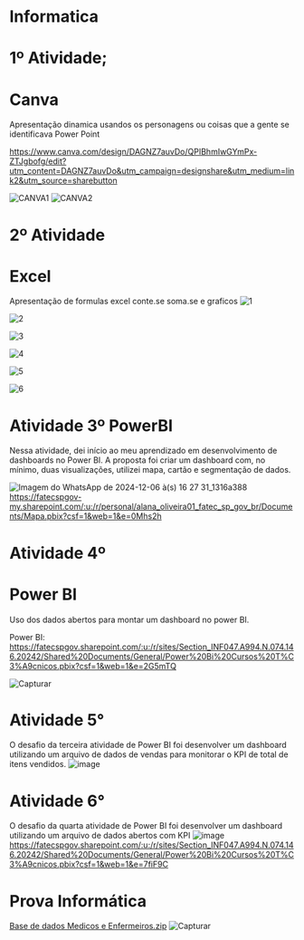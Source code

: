 # Informatica

# 1º Atividade; 
# Canva
Apresentação dinamica usandos os personagens ou coisas que a gente se identificava Power Point

https://www.canva.com/design/DAGNZ7auvDo/QPIBhmIwGYmPx-ZTJgbofg/edit?utm_content=DAGNZ7auvDo&utm_campaign=designshare&utm_medium=link2&utm_source=sharebutton

![CANVA1](https://github.com/user-attachments/assets/164f68df-7641-4c87-aa98-df2dfac91ae7)
![CANVA2](https://github.com/user-attachments/assets/981994b9-af94-462d-96a1-5fe8fbe32507)

# 2º Atividade
# Excel
Apresentação de formulas excel conte.se soma.se e graficos 
![1](https://github.com/user-attachments/assets/e9d1b7b1-d7db-4aa1-af24-7dca727674a5)

![2](https://github.com/user-attachments/assets/d3d57524-3da5-4b14-9eb9-17a773d96e44)

![3](https://github.com/user-attachments/assets/b5565648-4f0e-40da-91ac-14e452f582d5)

![4](https://github.com/user-attachments/assets/8a0a9fae-d9f9-4ef2-8a26-253d19cc9dec)

![5](https://github.com/user-attachments/assets/a720cf65-4b8b-4fbe-b10d-6c7c957357c6)

![6](https://github.com/user-attachments/assets/bee1644d-714b-4991-b7a0-2e3226142f89)


# Atividade 3º PowerBI
Nessa atividade, dei início ao meu aprendizado em desenvolvimento de dashboards no Power BI. A proposta foi criar um dashboard com, no mínimo, duas visualizações, utilizei mapa, cartão e segmentação de dados.

![Imagem do WhatsApp de 2024-12-06 à(s) 16 27 31_1316a388](https://github.com/user-attachments/assets/ab3811f7-c7a7-473f-8d99-870d06e99ce5)
https://fatecspgov-my.sharepoint.com/:u:/r/personal/alana_oliveira01_fatec_sp_gov_br/Documents/Mapa.pbix?csf=1&web=1&e=0Mhs2h


# Atividade 4º
# Power BI
Uso dos dados abertos para montar um dashboard no power BI.

Power BI: https://fatecspgov.sharepoint.com/:u:/r/sites/Section_INF047.A994.N.074.146.20242/Shared%20Documents/General/Power%20Bi%20Cursos%20T%C3%A9cnicos.pbix?csf=1&web=1&e=2G5mTQ

![Capturar](https://github.com/user-attachments/assets/a4b7860c-48ac-49cf-b690-60eedd45f6f3)

# Atividade 5°
O desafio da terceira atividade de Power BI foi desenvolver um dashboard utilizando um arquivo de dados de vendas para monitorar o KPI de total de itens vendidos.
![image](https://github.com/user-attachments/assets/00c479a1-f750-47ad-89fe-6522cd421a82)

# Atividade 6°
O desafio da quarta atividade de Power BI foi desenvolver um dashboard utilizando um arquivo de dados abertos com KPI
![image](https://github.com/user-attachments/assets/a2ba0fa4-6eb8-43a6-8dfe-3ed89228b22e)
https://fatecspgov.sharepoint.com/:u:/r/sites/Section_INF047.A994.N.074.146.20242/Shared%20Documents/General/Power%20Bi%20Cursos%20T%C3%A9cnicos.pbix?csf=1&web=1&e=7fiF9C


# Prova Informática

[Base de dados Medicos e Enfermeiros.zip](https://github.com/user-attachments/files/17953471/Base.de.dados.Medicos.e.Enfermeiros.zip)
![Capturar](https://github.com/user-attachments/assets/aa098cea-7955-457c-b1cb-d283b430f156)

